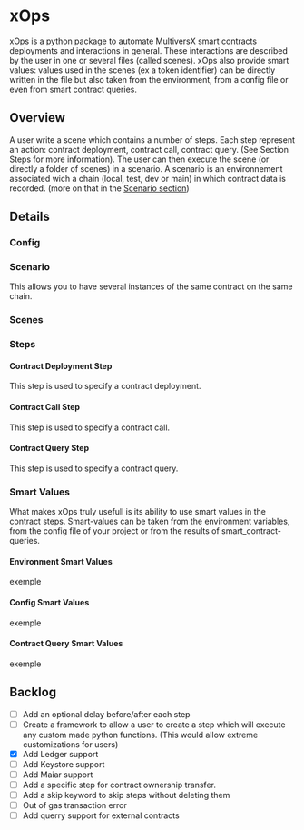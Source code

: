 # xOps

xOps is a python package to automate MultiversX smart contracts deployments and interactions in general.
These interactions are described by the user in one or several files (called scenes).
xOps also provide smart values: values used in the scenes (ex a token identifier) can be directly written in the file but also taken from the environment, from a config file or even from smart contract queries.

## Overview

A user write a scene which contains a number of steps. Each step represent an action: contract deployment, contract call, contract query.
(See Section Steps for more information).
The user can then execute the scene (or directly a folder of scenes) in a scenario.
A scenario is an environnement associated wich a chain (local, test, dev or main) in which contract data is recorded. (more on that in the [Scenario section](#scenario))

## Details

### Config

### Scenario

This allows you to have several instances of the same contract on the same chain.

### Scenes

### Steps

#### Contract Deployment Step

This step is used to specify a contract deployment.

#### Contract Call Step

This step is used to specify a contract call.

#### Contract Query Step

This step is used to specify a contract query.

### Smart Values

What makes xOps truly usefull is its ability to use smart values in the contract steps. Smart-values can be taken from the environment variables, from the config file of your project or from the results of smart_contract-queries.

#### Environment Smart Values

exemple

#### Config Smart Values

exemple

#### Contract Query Smart Values

exemple

## Backlog

- [ ] Add an optional delay before/after each step
- [ ] Create a framework to allow a user to create a step which will execute any custom made python functions. (This would allow extreme customizations for users)
- [x] Add Ledger support
- [ ] Add Keystore support
- [ ] Add Maiar support
- [ ] Add a specific step for contract ownership transfer.
- [ ] Add a skip keyword to skip steps without deleting them
- [ ] Out of gas transaction error
- [ ] Add querry support for external contracts
